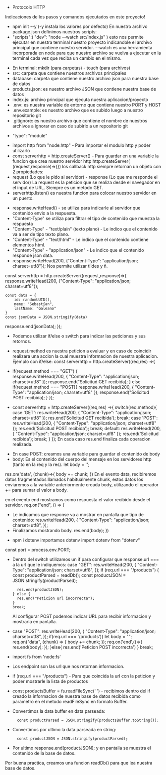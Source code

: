 - Protocolo HTTP

Indicaciones de los pasos y comandos ejecutados en este proyecto!

<!-- Iniciamos nuestro proyecto: -->

- npm init --y (-y instala los valores por defecto)
  En nuestro archivo package.json definimos nuestros scripts:
- "scripts":(
  "dev": "node --watch src/index.js"
  )
  esto nos permite ejecutar en nuestra terminal nuestro proyecto indicandole el archivo principal que contiene nuestro servidor.
  --watch es una herramienta incorporada en node para que nuestro archivo se vuelva a ejecutar en la terminal cada vez que reciba un cambio en el mismo.

<!-- Creamos las carpetas y archivos a utilizar en nuestro proyecto: -->

- En terminal: mkdir (para carpetas) - touch (para archivos)
- src: carpeta que contiene nuestros archivos principales
- database: carpeta que contiene nuestro archivo json para nuestra base de datos
- products.json: es nuestro archivo JSON que contiene nuestra base de datos
- index.js: archivo principal que ejecuta nuestra aplicacion/proyecto
- .env: es nuestra variable de entorno que contiene nuestro PORT y HOST
- .env.example: es nuestro archivo que es subido luego a nuestro repositorio git
- .gitignore: es nuestro archivo que contiene el nombre de nuestros archivos a ignorar en caso de subirlo a un repositorio git

<!-- Para que nuestro proyecto pueda utilizar modulos debo indicarselo en el archivo package.json. : -->

- "type": "module"

<!-- Creamos nuestro servidor http: -->

- import http from "node:http" - Para importar el modulo http y poder utilizarlo
- const serverhttp = http.createServer() - Para guardar en una variable la funcion que crea nuestro servidor http
  http.createServer( (request,response)=>{})
  los callback http siempre retornan un objeto con 2 propiedades:
- request (Lo que le pido al servidor) - response (Lo que me responde el servidor)
  La request es la peticion que se realiza desde el navegador en el input de URL.
  Siempre es un metodo GET.
- serverhttp.listen() es nuestra funcion para colocar nuestro servidor en un puerto.

<!-- De forma nativa, le indicamos al servidor los headers (encabezados que contienen informacion): -->

- response.writeHead() - se utiliza para indicarle al servidor que contenido envio a la respuesta.
- "Content-Type" se utiliza para filtrar el tipo de contenido que muestra la respuesta
- "Content-Type" - "text/plain" (texto plano) - Le indico que el contenido va a ser de tipo texto plano.
- "Content-Type" - "text/html" - Le indico que el contenido contiene elementos html.
- "Content-Type" - "application/json" - Le indico que el contenido responde json data.
- response.writeHead(200, {"Content-Type": "application/json; charset=utf8"}); Nos permite utilizar tildes y ñ.

<!-- Peticion Libre, sin discriminar el tipo de metodo indicado -->

const serverhttp = http.createServer((request,response)=>{
response.writeHead(200, {"Content-Type": "application/json; charset=utf8"});

    const data = {
        id: randomUUID(),
        name: "Sebastían",
        lastName: "Galeano"
    }
    const jsonData = JSON.stringify(data)

response.end(jsonData);
});

<!-- Instalamos una extension para poder realizar una petision POST. (RapiAPIClient por ej) -->

<!-- Creamos nuestra app para recibir peticiones de tipo GET y POST. -->

- Podemos utilizar if/else o switch para indicar las peticiones y sus retornos.
- request.method es nuestra peticion a evaluar y en caso de coincidir realizara una accion la cual muestra informacion de nuestra aplicacion.
  Ejemplo con if/else:
  const serverhttp = http.createServer((req,res) =>{
- if(request.method === "GET") {  
   response.writeHead(200, {
    "Content-Type": "application/json; charset=utf8"
    });
   response.end("Solicitud GET recibida);
  } else if(request.method === "POST){
   response.writeHead(200, {
    "Content-Type": "application/json; charset=utf8"
    });
   response.end("Solicitud POST recibida);
  }
  });

- const serverhttp = http.createServer((req,res) =>{
  switch(req.method){
  case 'GET':
      res.writeHead(200, {
        "Content-Type": "application/json; charset=utf8"
        });
      res.end('Solicitud GET recibida');
      break;
   case 'POST':
      res.writeHead(200, {
        "Content-Type": "application/json; charset=utf8"
        });
   res.end('Solicitud POST recibida');
   break;
   default:
   res.writeHead(200, {
    "Content-Type": "application/json; charset=utf8"
    });
   res.end('Solicitud recibida');
   break;
 }
});
En cada caso res.end finaliza cada operacion realizada.

<!-- Enviamos datos del servidor mediante el metodo POST: -->

- En case POST:
  creamos una variable para guardar el contenido de body
- body: Es el contenido del cuerpo del mensaje en los servidores http (tanto en la req y la res).
  let body = '';

<!-- Luego creamos una funcion que recibira nuestra data. -->

res.on('data', (chunk)=>{
body += chunk;
})
En el evento data, recibiremos datos fragmentados llamados habitualmente chunk, estos datos los enviaremos a la variable anteriormente creada body, utilizando el operador += para sumar el valor a body.

en el evento end mostramos como respuesta el valor recibido desde el servidor.
req.on("end", () => {

- Le indicamos que response va a mostrar en pantalla que tipo de contenido:
  res.writeHead(200, {
  "Content-Type": "application/json; charset=utf8",
  });
- Finalizamos mostrando body.
  res.end(body); })

<!-- Instalamos dotenv para crear la variable de entorno: -->

- npm i dotenv
  importamos dotenv
  import dotenv from "dotenv"

<!-- Configuramos nuestro puerto en una constante para utilizarla en nuestra aplicación -->

const port = process.env.PORT;

<!--- Configuramos las RUTAS de nuestro proyecto --->

- Dentro del switch utilizamos un if para configurar que response.url === a la url que le indiquemos:
   case "GET":
      res.writeHead(200, {
        "Content-Type": "application/json; charset=utf8",
      });
      if (req.url === "/products") {
       const productParsed = readDb();
       const productJSON = JSON.stringify(productParsed);
       
        res.end(productJSON);
      } else {
        res.end("Peticion url incorrecta");
      }
      break;
  <!-- Configuramos POST -->
  Al configurar POST podemos indicar URL para recibir informacion y mostrarla en pantalla.
- case "POST":
        res.writeHead(200, {
          "Content-Type": "application/json; charset=utf8",
        });
       if(req.url === '/products'){
        let body = "";
        req.on("data", (chunk) => {
          body += chunk;
        });
        req.on('end',()=>{
            res.end(body);
        });
        }else{
            res.end('Peticion POST incorrecta')
        }
      break;
  <!-- Creamos nuestra base de datos / Array en formato JSON en nuestra carpeta database -->
<!-- Importamos fs para acceder a la base de datos -->
- import fs from 'node:fs'

<!-- Creamos una condicion y utilizamos fs para nuestro primer endpoint -->
- Los endpoint son las url que nos retornan informacion.
- if (req.url === "/products") - Para que coincida la url con la peticion y poder mostrarle la lista de productos
- const productsBuffer = fs.readFileSync(' ') - recibimos dentro del if creado la informacion de nuestra base de datos recibida como parametro en el metodo readFileSync en formato Buffer.
- Convertimos la data buffer en data parseada:

        const productParsed = JSON.stringify(productsBuffer.toString());

- Convertimos por ultimo la data parseada en string:

        const productJSON = JSON.stringify(productParsed);

- Por ultimo response.end(productJSON); y en pantalla se muestra el contenido de la base de datos.

Por buena practica, creamos una funcion readDb() para que lea nuestra base de datos. 

